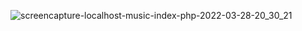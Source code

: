 ![screencapture-localhost-music-index-php-2022-03-28-20_30_21](https://user-images.githubusercontent.com/82975802/160451115-6b421c9f-d61e-40ea-a263-66de9702e58e.png)
